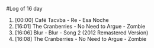 #Log of 16 day

1. [00:00] Café Tacvba - Re - Esa Noche
1. [16:01] The Cranberries - No Need to Argue - Zombie
1. [16:06] Blur - Blur - Song 2 (2012 Remastered Version)
1. [16:08] The Cranberries - No Need to Argue - Zombie
